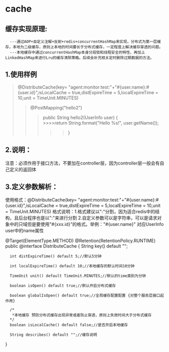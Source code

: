 # **cache**   
## **缓存实现原理:**      
      ---通过AOP+自定义注解+反射+redis+concurrentHashMap来实现，分布式为第一层缓存，本地为二级缓存，原则上本地的时间要长于分布式缓存，一定程度上解决缓存穿透的问题。   
      ---本地缓存中通过concurrentHashMap本身分段锁和线程安全的特性，再加上LinkedHashMap来进行Lru的缓存清除策略。后续会补充相关定时删除过期数据的方法。   


## 1.使用样例
   >@DistributeCache(key= "agent:monitor:test:"+"#{user.name}:#{user.id}",isLocalCache = true,distExpireTime = 5,localExpireTime = 10,unit = TimeUnit.MINUTES)   
   >>@PostMapping("hello2")   
   >>>public String hello2(UserInfo user) {   
      >>>>return String.format("Hello %s!", user.getName());   
 >>>>>}   
    
    
## 2.说明：
   注意：必须作用于接口方法，不要加在controller层，因为controller层一般会有自己定义的返回体
   
   
## 3.定义参数解析：
   使用格式：@DistributeCache(key= "agent:monitor:test:"+"#{user.name}:#{user.id}",isLocalCache = true,distExpireTime = 5,localExpireTime = 10,unit = TimeUnit.MINUTES)
   格式说明：1.格式建议以":"分割，因为适合redis中的结构，且后台程序也是以":"来进行分割
             2.自定义参数可以是字符串，可以是请求对象中的只域但是要使用"#{xxx.id}"的格式。举例："#{user.name}" 对应UserInfo user中的name属性
             
   @Target(ElementType.METHOD)
   @Retention(RetentionPolicy.RUNTIME)
   public @interface DistributeCache {
      String key() default "";

      int distExpireTime() default 5;//默认5分钟

      int localExpireTime() default 10;//本地缓存的默认时间10分钟

      TimeUnit unit() default TimeUnit.MINUTES;//默认的time类别为分钟

      boolean isOpen() default true;//默认开启分布式缓存

      boolean globalIsOpen() default true;//全局缓存配置配置 {对整个服务层接口起作用}

      /*
       *本地缓存 预防分布式缓存出现异常或者防止穿透，原则上失效时间大于分布式缓存
      */
      boolean isLocalCache() default false;//是否开启本地缓存

      String describes() default "";//缓存说明
}

